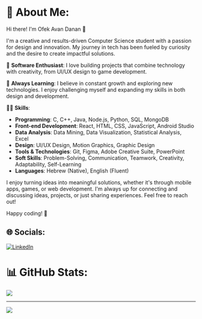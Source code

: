 # 💫 About Me:
Hi there! I'm Ofek Avan Danan 👋

I'm a creative and results-driven Computer Science student with a passion for design and innovation. My journey in tech has been fueled by curiosity and the desire to create impactful solutions.

🚀 **Software Enthusiast**: I love building projects that combine technology with creativity, from UI/UX design to game development.

🌱 **Always Learning**: I believe in constant growth and exploring new technologies. I enjoy challenging myself and expanding my skills in both design and development.

👨‍💻 **Skills**:
- **Programming**: C, C++, Java, Node.js, Python, SQL, MongoDB
- **Front-end Development**: React, HTML, CSS, JavaScript, Android Studio
- **Data Analysis**: Data Mining, Data Visualization, Statistical Analysis, Excel
- **Design**: UI/UX Design, Motion Graphics, Graphic Design
- **Tools & Technologies**: Git, Figma, Adobe Creative Suite, PowerPoint
- **Soft Skills**: Problem-Solving, Communication, Teamwork, Creativity, Adaptability, Self-Learning
- **Languages**: Hebrew (Native), English (Fluent)

I enjoy turning ideas into meaningful solutions, whether it's through mobile apps, games, or web development. I'm always up for connecting and discussing ideas, projects, or just sharing experiences. Feel free to reach out!

Happy coding! 🚀

## 🌐 Socials:
[![LinkedIn](https://img.shields.io/badge/LinkedIn-%230077B5.svg?logo=linkedin&logoColor=white)](https://linkedin.com/in/ofek-avan-danan)

# 📊 GitHub Stats:
![](https://github-readme-streak-stats.herokuapp.com/?user=ofekavandanan&theme=dark&hide_border=false)

---
[![](https://visitcount.itsvg.in/api?id=ofekavandanan&icon=0&color=0)](https://visitcount.itsvg.in)
